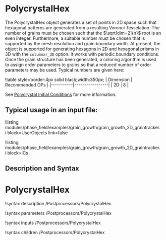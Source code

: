 # PolycrystalHex

The PolycrystalHex object generates a set of points in 2D space such that hexagonal patterns are generated from a resulting Voronoi Tesselation. The number of grains must be chosen such that the $\sqrt[dim=2]{n}$ root is an even integer. Furthermore, a suitable number must be chosen that is supported by the mesh resolution and grain boundary width. At present, the object is supported for generating hexagons in 2D and hexagonal prisms in 3D with the `columnar_3D` option. It works with periodic boundary conditions. Once the grain structure has been generated, a coloring algorithm is used to assign order parameters to grains so that a reduced number of order parameters may be used. Typical numbers are given here:

!table style=border:4px solid black;width:350px;
| Dimension | Recommended OPs |
|-----------|-----------------|
| 2D        | 8               |

See [Polycrystal Initial Conditions](ICs/PolycrystalICs.md) for more information.

## Typical usage in an input file:

!listing modules/phase_field/examples/grain_growth/grain_growth_2D_graintracker.i block=UserObjects link=false

!listing modules/phase_field/examples/grain_growth/grain_growth_2D_graintracker.i block=ICs


## Description and Syntax

# PolycrystalHex

!syntax description /Postprocessors/PolycrystalHex

!syntax parameters /Postprocessors/PolycrystalHex

!syntax inputs /Postprocessors/PolycrystalHex

!syntax children /Postprocessors/PolycrystalHex
